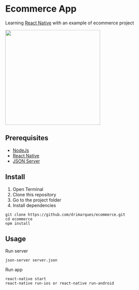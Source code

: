 # Ecommerce App

Learning [React Native](https://facebook.github.io/react-native/) with an example of ecommerce project

<img src="ecommerce-gif.gif" width="300">

## Prerequisites

- [NodeJs](https://nodejs.org/en/)
- [React Native](https://facebook.github.io/react-native/docs/getting-started.html)
- [JSON Server](https://github.com/typicode/json-server)

## Install

1. Open Terminal
2. Clone this repository
3. Go to the project folder
4. Install dependencies
```
git clone https://github.com/drimarques/ecommerce.git
cd ecommerce
npm install
```

## Usage

Run server
```
json-server server.json
```

Run app
```
react-native start
react-native run-ios or react-native run-android
```